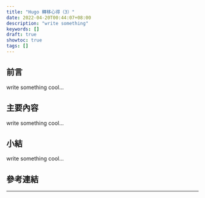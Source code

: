 ```yaml
---
title: "Hugo 轉移心得（3）"
date: 2022-04-20T00:44:07+08:00
description: "write something"
keywords: []
draft: true
showtoc: true
tags: []
---
```


## 前言

write something cool...

## 主要內容

write something cool...

## 小結

write something cool...

## 參考連結

______________________________________________________________________

<!-- Hugo 連結 -->
[ref_1]:https://ithelp.ithome.com.tw/users/20106430/ironman/3613

[ref_2]:https://yurepo.tw/2021/03/%E5%A6%82%E4%BD%95%E5%B0%87hugo%E9%83%A8%E8%90%BD%E6%A0%BC%E9%83%A8%E7%BD%B2%E5%88%B0github%E4%B8%8A/

[theme]:https://github.com/adityatelange/hugo-PaperMod
